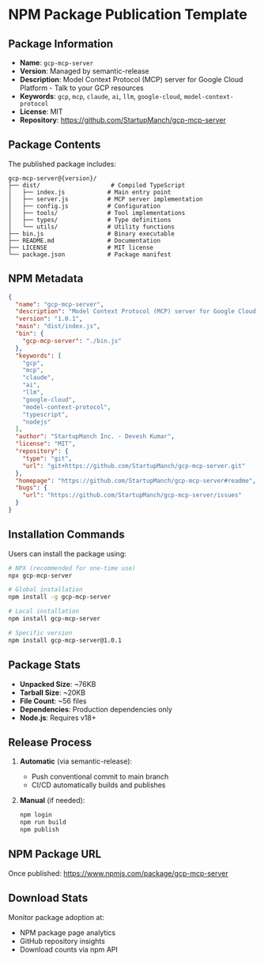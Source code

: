 # NPM Package Publication Template

## Package Information

- **Name**: `gcp-mcp-server`
- **Version**: Managed by semantic-release
- **Description**: Model Context Protocol (MCP) server for Google Cloud Platform - Talk to your GCP resources
- **Keywords**: `gcp`, `mcp`, `claude`, `ai`, `llm`, `google-cloud`, `model-context-protocol`
- **License**: MIT
- **Repository**: https://github.com/StartupManch/gcp-mcp-server

## Package Contents

The published package includes:

```
gcp-mcp-server@{version}/
├── dist/                    # Compiled TypeScript
│   ├── index.js            # Main entry point
│   ├── server.js           # MCP server implementation
│   ├── config.js           # Configuration
│   ├── tools/              # Tool implementations
│   ├── types/              # Type definitions
│   └── utils/              # Utility functions
├── bin.js                  # Binary executable
├── README.md               # Documentation
├── LICENSE                 # MIT license
└── package.json            # Package manifest
```

## NPM Metadata

```json
{
  "name": "gcp-mcp-server",
  "description": "Model Context Protocol (MCP) server for Google Cloud Platform - Talk to your GCP resources",
  "version": "1.0.1",
  "main": "dist/index.js",
  "bin": {
    "gcp-mcp-server": "./bin.js"
  },
  "keywords": [
    "gcp",
    "mcp",
    "claude",
    "ai",
    "llm",
    "google-cloud",
    "model-context-protocol",
    "typescript",
    "nodejs"
  ],
  "author": "StartupManch Inc. - Devesh Kumar",
  "license": "MIT",
  "repository": {
    "type": "git",
    "url": "git+https://github.com/StartupManch/gcp-mcp-server.git"
  },
  "homepage": "https://github.com/StartupManch/gcp-mcp-server#readme",
  "bugs": {
    "url": "https://github.com/StartupManch/gcp-mcp-server/issues"
  }
}
```

## Installation Commands

Users can install the package using:

```bash
# NPX (recommended for one-time use)
npx gcp-mcp-server

# Global installation
npm install -g gcp-mcp-server

# Local installation
npm install gcp-mcp-server

# Specific version
npm install gcp-mcp-server@1.0.1
```

## Package Stats

- **Unpacked Size**: ~76KB
- **Tarball Size**: ~20KB
- **File Count**: ~56 files
- **Dependencies**: Production dependencies only
- **Node.js**: Requires v18+

## Release Process

1. **Automatic** (via semantic-release):
   - Push conventional commit to main branch
   - CI/CD automatically builds and publishes

2. **Manual** (if needed):
   ```bash
   npm login
   npm run build
   npm publish
   ```

## NPM Package URL

Once published: https://www.npmjs.com/package/gcp-mcp-server

## Download Stats

Monitor package adoption at:

- NPM package page analytics
- GitHub repository insights
- Download counts via npm API
